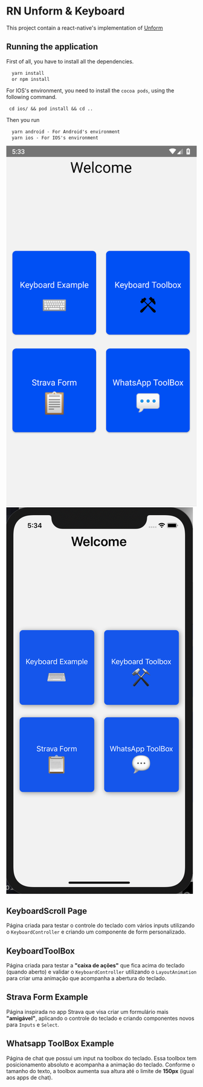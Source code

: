 # RN Unform & Keyboard

This project contain a react-native's implementation of [Unform](https://unform.dev/)

## Running the application

First of all, you have to install all the dependencies.

```
  yarn install
  or npm install
```

For IOS's environment, you need to install the `cocoa pods`, using the following command.

```
 cd ios/ && pod install && cd ..
```

Then you run

```
  yarn android - For Android's environment
  yarn ios - For IOS's environment
```

![Android screenshot](/images/android.png)
![IOS screenshot](/images/ios.png)

## KeyboardScroll Page

Página criada para testar o controle do teclado com vários inputs utilizando o `KeyboardController` e criando um componente de form personalizado.

## KeyboardToolBox

Página criada para testar a **"caixa de ações"** que fica acima do teclado (quando aberto) e validar o `KeyboardController` utilizando o `LayoutAnimation` para criar uma animação que acompanha a abertura do teclado.

## Strava Form Example

Página inspirada no app Strava que visa criar um formulário mais **"amigável"**, aplicando o controle do teclado e criando componentes novos para `Inputs` e `Select`.

## Whatsapp ToolBox Example

Página de chat que possui um input na toolbox do teclado. Essa toolbox tem posicionamento absoluto e acompanha a animação do teclado. Conforme o tamanho do texto, a toolbox aumenta sua altura até o limite de **150px** (igual aos apps de chat). 
